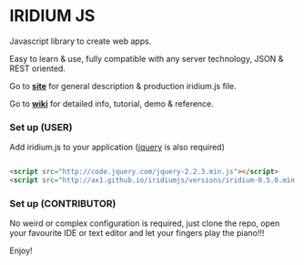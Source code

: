 
# IRIDIUM JS #

Javascript library to create web apps.

Easy to learn & use, fully compatible with any server technology, JSON & REST oriented.

Go to  **[site](https://ax1.github.io/iridiumjs)** for general description & production iridium.js file.

Go to **[wiki](https://github.com/ax1/iridiumjs/wiki)** for detailed info, tutorial, demo & reference.

### Set up (USER) ###
Add iridium.js to your application ([jquery](http://jquery.com/download/) is also required)


```html

<script src="http://code.jquery.com/jquery-2.2.3.min.js"></script>
<script src="http://ax1.github.io/iridiumjs/versions/iridium-0.5.0.min.js"></script>
```
### Set up (CONTRIBUTOR) ###

No weird or complex configuration is required, just clone the repo, open your favourite IDE or text editor and let your fingers play the piano!!!

Enjoy!
